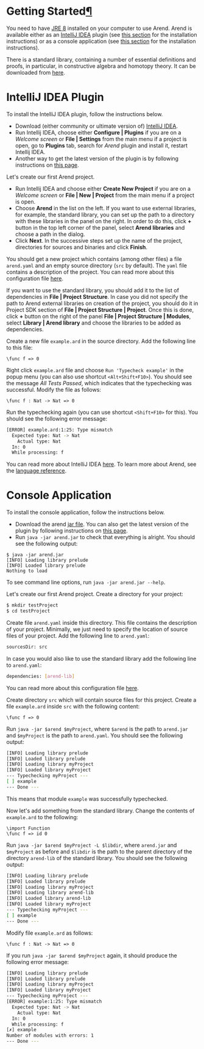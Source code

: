 <h1 id="getting-started">Getting Started<a class="headerlink" href="#getting-started" title="Permanent link">&para;</a></h1>

You need to have [JRE 8](https://docs.oracle.com/javase/8/docs/technotes/guides/install/install_overview.html)
installed on your computer to use Arend.
Arend is available either as an 
[IntelliJ IDEA](https://www.jetbrains.com/idea) plugin (see [this section](#intellij-idea-plugin) for the
installation instructions) or as a console application (see [this section](#console-application) for the installation
instructions).

There is a standard library, containing a number of essential definitions and proofs, in particular, in
constructive algebra and homotopy theory. It can be downloaded from [here](https://github.com/JetBrains/arend-lib).

# IntelliJ IDEA Plugin

To install the IntelliJ IDEA plugin, follow the instructions below.

* Download (either community or ultimate version of) [IntelliJ IDEA](https://www.jetbrains.com/idea).
* Run Intellij IDEA, choose either **Configure | Plugins** if you are on a _Welcome screen_ or **File | Settings** from the main menu if a project is open, go to **Plugins** tab, search for _Arend_ plugin and install it, restart Intellij IDEA.
* Another way to get the latest version of the plugin is by following instructions on [this page](https://github.com/JetBrains/intellij-arend/blob/dev/README.md).

Let's create our first Arend project.

* Run Intellij IDEA and choose either **Create New Project** if you are on a _Welcome screen_ or **File | New | Project** from the main menu if a project is open.
* Choose **Arend** in the list on the left. If you want to use external libraries, for example, the standard library, 
you can set up the path to a directory with
these libraries in the panel on the right. In order to do this, click **+** button in the top left corner of the panel, select
**Arend libraries** and choose a path in the dialog.
* Click **Next**. In the successive steps set up the name of the project, directories for sources and binaries and click **Finish**. 
 
You should get a new project which contains (among other files) a file `arend.yaml` and an empty source directory 
(`src` by default).
The `yaml` file contains a description of the project.
You can read more about this configuration file [here](libraries).

If you want to use the standard library, you should add it to the list of dependencies in **File | Project Structure**.
In case you did not specify the path to Arend external libraries on creation of the project, you should do it in Project SDK
section of **File | Project Structure | Project**.  Once this is done, click **+** button on the right of the panel
**File | Project Structure | Modules**, select **Library | Arend library** and choose the libraries to be added as 
dependencies.

Create a new file `example.ard` in the source directory.
Add the following line to this file:
```arend
\func f => 0
```
Right click `example.ard` file and choose `Run 'Typecheck example'` in the popup menu (you can also use shortcut `<Alt+Shift+F10>`).
You should see the message _All Tests Passed_, which indicates that the typechecking was successful.
Modify the file as follows:
```arend
\func f : Nat -> Nat => 0
```
Run the typechecking again (you can use shortcut `<Shift+F10>` for this).
You should see the following error message:
```bash
[ERROR] example.ard:1:25: Type mismatch
  Expected type: Nat -> Nat
    Actual type: Nat
  In: 0
  While processing: f
```

You can read more about IntelliJ IDEA [here](https://www.jetbrains.com/help/idea/discover-intellij-idea.html).
To learn more about Arend, see the [language reference](language-reference).

# Console Application

To install the console application, follow the instructions below.

* Download the arend [jar file](http://valis.github.io/arend.jar). You can also get the latest version of the plugin by following instructions on [this page](https://github.com/JetBrains/arend/blob/master/README.md).
* Run `java -jar arend.jar` to check that everything is alright. You should see the following output:
<pre><code class="bash">$ java -jar arend.jar
[INFO] Loading library prelude
[INFO] Loaded library prelude
Nothing to load
</code></pre>
To see command line options, run `java -jar arend.jar --help`.

Let's create our first Arend project.
Create a directory for your project:
```bash
$ mkdir testProject
$ cd testProject
```
Create file `arend.yaml` inside this directory.
This file contains the description of your project.
Minimally, we just need to specify the location of source files of your project.
Add the following line to `arend.yaml`:
```bash
sourcesDir: src
```
In case you would also like to use the standard library add the following line to `arend.yaml`:
```bash
dependencies: [arend-lib]
```  
You can read more about this configuration file [here](libraries).

Create directory `src` which will contain source files for this project.
Create a file `example.ard` inside `src` with the following content:
```arend
\func f => 0
```
Run `java -jar $arend $myProject`, where `$arend` is the path to `arend.jar` and `$myProject` is the path to `arend.yaml`.
You should see the following output:
```bash
[INFO] Loading library prelude
[INFO] Loaded library prelude
[INFO] Loading library myProject
[INFO] Loaded library myProject
--- Typechecking myProject ---
[ ] example
--- Done ---
```
This means that module `example` was successfully typechecked.

Now let's add something from the standard library. Change the contents of `example.ard` to the following:
```arend
\import Function
\func f => id 0
```
Run `java -jar $arend $myProject -L $libdir`, where `arend.jar` and `$myProject` as before and `$libdir` 
is the path to the parent directory of the directory `arend-lib` of the standard library. You should see the following
output:
```bash
[INFO] Loading library prelude
[INFO] Loaded library prelude
[INFO] Loading library myProject
[INFO] Loading library arend-lib
[INFO] Loaded library arend-lib
[INFO] Loaded library myProject
--- Typechecking myProject ---
[ ] example
--- Done ---
```
  
Modify file `example.ard` as follows:
```arend
\func f : Nat -> Nat => 0
```
If you run `java -jar $arend $myProject` again, it should produce the following error message:
```bash
[INFO] Loading library prelude
[INFO] Loaded library prelude
[INFO] Loading library myProject
[INFO] Loaded library myProject
--- Typechecking myProject ---
[ERROR] example:1:25: Type mismatch
  Expected type: Nat -> Nat
    Actual type: Nat
  In: 0
  While processing: f
[✗] example
Number of modules with errors: 1
--- Done ---
```
